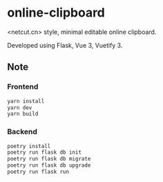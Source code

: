 # online-clipboard

<netcut.cn> style, minimal editable online clipboard.

Developed using Flask, Vue 3, Vuetify 3.

## Note

### Frontend

```bash
yarn install
yarn dev
yarn build
```

### Backend

```bash
poetry install
poetry run flask db init
poetry run flask db migrate
poetry run flask db upgrade
poetry run flask run
```
